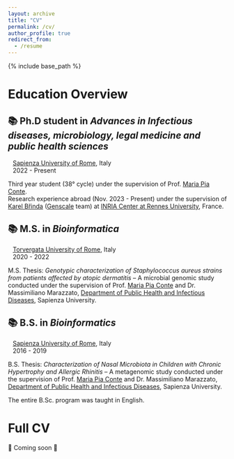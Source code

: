 ```yaml
---
layout: archive
title: "CV"
permalink: /cv/
author_profile: true
redirect_from:
  - /resume
---
```


{% include base_path %} 

Education Overview
======

## 📚 Ph.D student in <i> Advances in Infectious diseases, microbiology, legal medicine and public health sciences </i> </br>
&ensp; [Sapienza University of Rome](https://www.uniroma1.it/en/pagina-strutturale/home), Italy </br>
&ensp; 2022 - Present </br>

Third year student (38° cycle) under the supervision of Prof. [Maria Pia Conte](https://dspmi.uniroma1.it/en/node/5640). </br>
Research experience abroad (Nov. 2023 - Present) under the supervision of [Karel Břinda](https://brinda.eu/) ([Genscale](https://team.inria.fr/genscale/) team) at [INRIA Center at Rennes University](https://www.inria.fr/fr/centre-inria-universite-rennes), France.

## 📚 M.S. in <i> Bioinformatica </i> </br>
&ensp; [Torvergata University of Rome](https://web.uniroma2.it/en), Italy </br>
&ensp; 2020 - 2022 </br>

M.S. Thesis: <i> Genotypic characterization of Staphylococcus aureus strains from patients affected by atopic dermatitis </i> – A microbial genomic study conducted under the supervision of Prof. [Maria Pia Conte](https://dspmi.uniroma1.it/en/node/5640) and Dr. Massimiliano Marazzato, [Department of Public Health and Infectious Diseases](https://dspmi.uniroma1.it/en), Sapienza University.


## 📚 B.S. in <i> Bioinformatics </i> </br>
&ensp; [Sapienza University of Rome](https://www.uniroma1.it/en/pagina-strutturale/home), Italy </br>
&ensp; 2016 - 2019 </br>

B.S. Thesis: <i> Characterization of Nasal Microbiota in Children with Chronic Hypertrophy and Allergic Rhinitis </i> – A metagenomic study conducted under the supervision of Prof. [Maria Pia Conte](https://dspmi.uniroma1.it/en/node/5640) and Dr. Massimiliano Marazzato,  [Department of Public Health and Infectious Diseases](https://dspmi.uniroma1.it/en), Sapienza University.


The entire B.Sc. program was taught in English.


Full CV
======

🚧 Coming soon 🚧